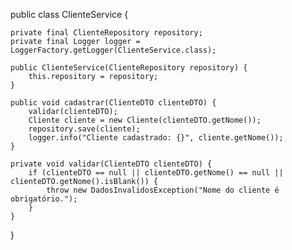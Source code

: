 public class ClienteService {

    private final ClienteRepository repository;
    private final Logger logger = LoggerFactory.getLogger(ClienteService.class);

    public ClienteService(ClienteRepository repository) {
        this.repository = repository;
    }

    public void cadastrar(ClienteDTO clienteDTO) {
        validar(clienteDTO);
        Cliente cliente = new Cliente(clienteDTO.getNome());
        repository.save(cliente);
        logger.info("Cliente cadastrado: {}", cliente.getNome());
    }

    private void validar(ClienteDTO clienteDTO) {
        if (clienteDTO == null || clienteDTO.getNome() == null || clienteDTO.getNome().isBlank()) {
            throw new DadosInvalidosException("Nome do cliente é obrigatório.");
        }
    }

}